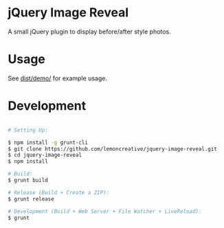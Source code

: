 jQuery Image Reveal
===================

A small jQuery plugin to display before/after style photos.

# Usage

See [dist/demo/](https://github.com/lemoncreative/jquery-image-reveal/blob/master/dist/demo) for example usage.

# Development

```bash

# Setting Up:

$ npm install -g grunt-cli
$ git clone https://github.com/lemoncreative/jquery-image-reveal.git
$ cd jquery-image-reveal
$ npm install

# Build:
$ grunt build

# Release (Build + Create a ZIP):
$ grunt release

# Development (Build + Web Server + File Watcher + LiveReload):
$ grunt
```

